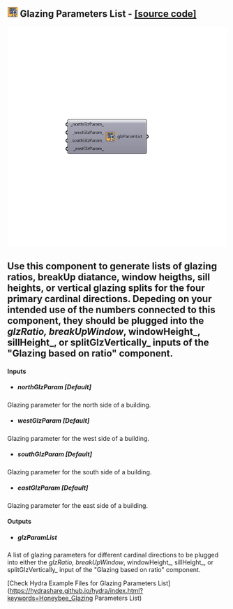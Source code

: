 ## ![](../../images/icons/Glazing_Parameters_List.png) Glazing Parameters List - [[source code]](https://github.com/ladybug-tools/honeybee-legacy/tree/master/src/Honeybee_Glazing%20Parameters%20List.py)

![](../../images/components/Glazing_Parameters_List.png)

Use this component to generate lists of glazing ratios, breakUp diatance, window heigths, sill heights, or vertical glazing splits for the four primary cardinal directions.
 Depeding on your intended use of the numbers connected to this component, they should be plugged into the _glzRatio, breakUpWindow_, windowHeight_, sillHeight_, or splitGlzVertically_ inputs of the "Glazing based on ratio" component.
 -
 

#### Inputs
* ##### northGlzParam [Default]
Glazing parameter for the north side of a building.
* ##### westGlzParam [Default]
Glazing parameter for the west side of a building.
* ##### southGlzParam [Default]
Glazing parameter for the south side of a building.
* ##### eastGlzParam [Default]
Glazing parameter for the east side of a building.

#### Outputs
* ##### glzParamList
A list of glazing parameters for different cardinal directions to be plugged into either the _glzRatio, breakUpWindow_, windowHeight_, sillHeight_, or splitGlzVertically_ input of the "Glazing based on ratio" component.


[Check Hydra Example Files for Glazing Parameters List](https://hydrashare.github.io/hydra/index.html?keywords=Honeybee_Glazing Parameters List)